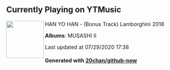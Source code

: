 ## Currently Playing on YTMusic

[<img align="left" width="100" src="https://lh3.googleusercontent.com/_2CGX0p0-MhmHS8wixz9oRrzEIrZC_-yPoRgsn03-0OG9Dmu4LOnh0jDYd91g_dy3flOUGiNrO9yBgA">](https://music.youtube.com/channel/UCUSEX4zhRyAOYF1yYzf2klw)

HAN YO HAN - (Bonus Track) Lamborghini 2018

**Albums**: MUSASHI Ⅱ

Last updated at 07/29/2020 17:38

#### Generated with [20chan/github-now](https://github.com/20chan/github-now)


<!--
**20chan/20chan** is a ✨ _special_ ✨ repository because its `README.md` (this file) appears on your GitHub profile.

Here are some ideas to get you started:

- 🔭 I’m currently working on ...
- 🌱 I’m currently learning ...
- 👯 I’m looking to collaborate on ...
- 🤔 I’m looking for help with ...
- 💬 Ask me about ...
- 📫 How to reach me: ...
- 😄 Pronouns: ...
- ⚡ Fun fact: ...
-->
